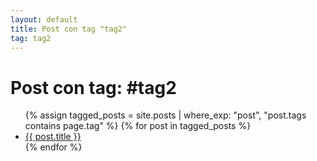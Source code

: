 ```yaml
---
layout: default
title: Post con tag "tag2"
tag: tag2
---
```


<h1>Post con tag: #tag2</h1>

<ul>
{% assign tagged_posts = site.posts | where_exp: "post", "post.tags contains page.tag" %}
  {% for post in tagged_posts %}
    <li><a href="{{ post.url }}">{{ post.title }}</a></li>
  {% endfor %}
</ul>
